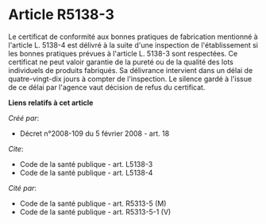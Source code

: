 # Article R5138-3

Le certificat de conformité aux bonnes pratiques de fabrication mentionné à l'article L. 5138-4 est délivré à la suite d'une
inspection de l'établissement si les bonnes pratiques prévues à l'article L. 5138-3 sont respectées. Ce certificat ne peut
valoir garantie de la pureté ou de la qualité des lots individuels de produits fabriqués. Sa délivrance intervient dans un
délai de quatre-vingt-dix jours à compter de l'inspection. Le silence gardé à l'issue de ce délai par l'agence vaut décision
de refus du certificat.

**Liens relatifs à cet article**

_Créé par_:

  - Décret n°2008-109 du 5 février 2008 - art. 18

_Cite_:

  - Code de la santé publique - art. L5138-3
  - Code de la santé publique - art. L5138-4

_Cité par_:

  - Code de la santé publique - art. R5313-5 (M)
  - Code de la santé publique - art. R5313-5-1 (V)
